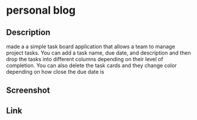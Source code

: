 # personal blog
## Description
made a a simple task board application that allows a team to manage project tasks. You can add a task name, due date, and description and then drop the tasks into different columns depending on their level of completion. You can also delete the task cards and they change color depending on how close the due date is
## Screenshot
## Link


